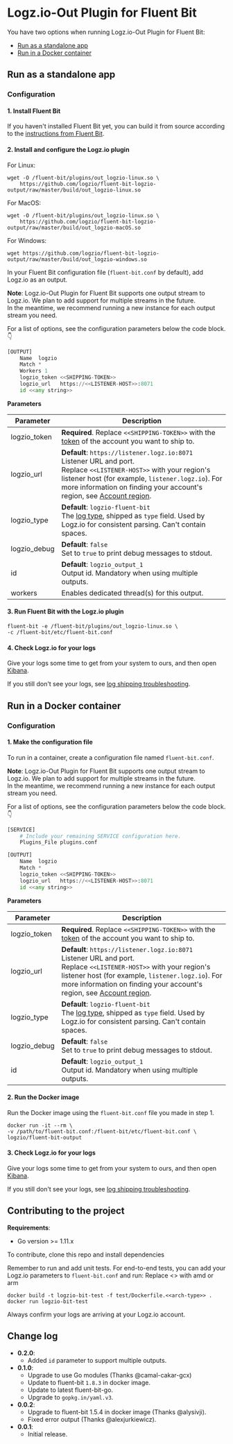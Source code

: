 # Logz.io-Out Plugin for Fluent Bit

You have two options when running Logz.io-Out Plugin for Fluent Bit:

* [Run as a standalone app](#standalone-config)
* [Run in a Docker container](#docker-config)

<div id="standalone-config">

## Run as a standalone app

### Configuration

#### 1.  Install Fluent Bit

If you haven't installed Fluent Bit yet,
you can build it from source
according to the [instructions from Fluent Bit](https://docs.fluentbit.io/manual/installation/getting-started-with-fluent-bit).

#### 2.  Install and configure the Logz.io plugin

For Linux:
```shell
wget -O /fluent-bit/plugins/out_logzio-linux.so \
    https://github.com/logzio/fluent-bit-logzio-output/raw/master/build/out_logzio-linux.so
```

For MacOS:
```shell
wget -O /fluent-bit/plugins/out_logzio-linux.so \
    https://github.com/logzio/fluent-bit-logzio-output/raw/master/build/out_logzio-macOS.so
```

For Windows:
```shell
wget https://github.com/logzio/fluent-bit-logzio-output/raw/master/build/out_logzio-windows.so
```

In your Fluent Bit configuration file (`fluent-bit.conf` by default),
add Logz.io as an output.

**Note**:
Logz.io-Out Plugin for Fluent Bit
supports one output stream to Logz.io.
We plan to add support for multiple streams in the future. <br>
In the meantime,
we recommend running a new instance for each output stream you need.

For a list of options, see the configuration parameters below the code block. 👇

```python
[OUTPUT]
    Name  logzio
    Match *
    Workers 1
    logzio_token <<SHIPPING-TOKEN>>
    logzio_url   https://<<LISTENER-HOST>>:8071
    id <<any string>>
```

**Parameters**

| Parameter    | Description                                                                                                                                                                                                                                                                                                              |
|--------------|--------------------------------------------------------------------------------------------------------------------------------------------------------------------------------------------------------------------------------------------------------------------------------------------------------------------------|
| logzio_token | **Required**. Replace `<<SHIPPING-TOKEN>>` with the [token](https://app.logz.io/#/dashboard/settings/general) of the account you want to ship to.                                                                                                                                                                        |
| logzio_url   | **Default**: `https://listener.logz.io:8071` <br> Listener URL and port. <br> Replace `<<LISTENER-HOST>>` with your region's listener host (for example, `listener.logz.io`). For more information on finding your account's region, see [Account region](https://docs.logz.io/user-guide/accounts/account-region.html). |
| logzio_type  | **Default**: `logzio-fluent-bit` <br> The [log type](https://docs.logz.io/user-guide/log-shipping/built-in-log-types.html), shipped as `type` field. Used by Logz.io for consistent parsing. Can't contain spaces.                                                                                                       |
| logzio_debug | **Default**: `false` <br> Set to `true` to print debug messages to stdout.                                                                                                                                                                                                                                               |
| id           | **Default**: `logzio_output_1` <br> Output id. Mandatory when using multiple outputs.                                                                                                                                                                                                                                    |
| workers | Enables dedicated thread(s) for this output. | Default value is 1. To support more traffic, adjust this value accordingly. |


#### 3.  Run Fluent Bit with the Logz.io plugin

```shell
fluent-bit -e /fluent-bit/plugins/out_logzio-linux.so \
-c /fluent-bit/etc/fluent-bit.conf
```

#### 4.  Check Logz.io for your logs

Give your logs some time to get from your system to ours, and then open [Kibana](https://app.logz.io/#/dashboard/kibana).

If you still don't see your logs, see [log shipping troubleshooting](https://docs.logz.io/user-guide/log-shipping/log-shipping-troubleshooting.html).

</div>

<div id="docker-config">

## Run in a Docker container

### Configuration

#### 1.  Make the configuration file

To run in a container,
create a configuration file named `fluent-bit.conf`.

**Note**:
Logz.io-Out Plugin for Fluent Bit
supports one output stream to Logz.io.
We plan to add support for multiple streams in the future. <br>
In the meantime,
we recommend running a new instance for each output stream you need.

For a list of options, see the configuration parameters below the code block. 👇

```python
[SERVICE]
    # Include your remaining SERVICE configuration here.
    Plugins_File plugins.conf

[OUTPUT]
    Name  logzio
    Match *
    logzio_token <<SHIPPING-TOKEN>>
    logzio_url   https://<<LISTENER-HOST>>:8071
    id <<any string>>
```

**Parameters**

| Parameter | Description                                                                                                                                                                                                                                                                                                              |
|---|--------------------------------------------------------------------------------------------------------------------------------------------------------------------------------------------------------------------------------------------------------------------------------------------------------------------------|
| logzio_token | **Required**. Replace `<<SHIPPING-TOKEN>>` with the [token](https://app.logz.io/#/dashboard/settings/general) of the account you want to ship to.                                                                                                                                                                        |
| logzio_url | **Default**: `https://listener.logz.io:8071` <br> Listener URL and port. <br> Replace `<<LISTENER-HOST>>` with your region's listener host (for example, `listener.logz.io`). For more information on finding your account's region, see [Account region](https://docs.logz.io/user-guide/accounts/account-region.html). |
| logzio_type | **Default**: `logzio-fluent-bit` <br> The [log type](https://docs.logz.io/user-guide/log-shipping/built-in-log-types.html), shipped as `type` field. Used by Logz.io for consistent parsing. Can't contain spaces.                                                                                                       |
| logzio_debug | **Default**: `false` <br>  Set to `true` to print debug messages to stdout.                                                                                                                                                                                                                                              |
| id           | **Default**: `logzio_output_1` <br> Output id. Mandatory when using multiple outputs.                                                                                                                                                                                                                                    |

#### 2.  Run the Docker image

Run the Docker image
using the `fluent-bit.conf` file you made in step 1.

```shell
docker run -it --rm \
-v /path/to/fluent-bit.conf:/fluent-bit/etc/fluent-bit.conf \
logzio/fluent-bit-output
```

#### 3.  Check Logz.io for your logs

Give your logs some time to get from your system to ours, and then open [Kibana](https://app.logz.io/#/dashboard/kibana).

If you still don't see your logs, see [log shipping troubleshooting](https://docs.logz.io/user-guide/log-shipping/log-shipping-troubleshooting.html).

</div>

## Contributing to the project

**Requirements**:

* Go version >= 1.11.x

To contribute, clone this repo
and install dependencies

Remember to run and add unit tests. For end-to-end tests, you can add your Logz.io parameters to `fluent-bit.conf` and run:
Replace <<arch-type>> with amd or arm
```shell
docker build -t logzio-bit-test -f test/Dockerfile.<<arch-type>> .
docker run logzio-bit-test
```

Always confirm your logs are arriving at your Logz.io account.


## Change log
- **0.2.0**:
    - Added `id` parameter to support multiple outputs.
- **0.1.0**:
    - Upgrade to use Go modules (Thanks @camal-cakar-gcx)
    - Update to fluent-bit `1.8.3` in docker image.
    - Update to latest fluent-bit-go.
    - Upgrade to `gopkg.in/yaml.v3`.
- **0.0.2**:
    - Upgrade to fluent-bit 1.5.4 in docker image (Thanks @alysivji).
    - Fixed error output (Thanks @alexjurkiewicz).
- **0.0.1**:
    - Initial release.
